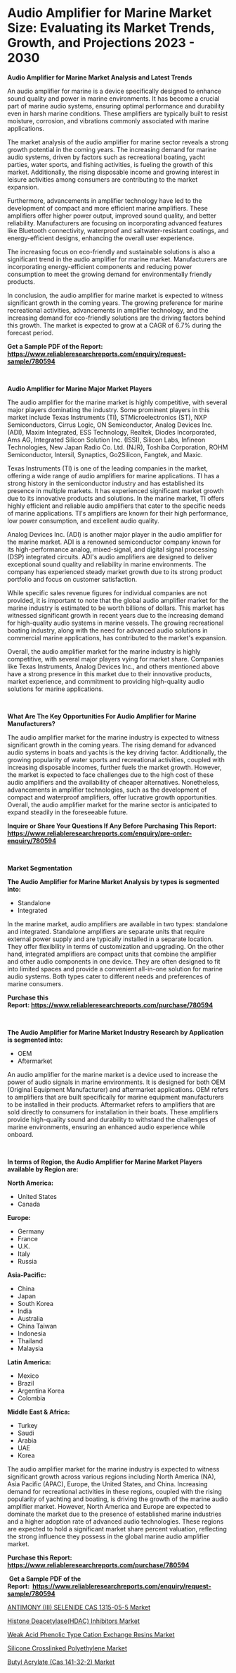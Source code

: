 <p><h1>Audio Amplifier for Marine Market Size: Evaluating its Market Trends, Growth, and Projections 2023 - 2030</h1></p><p><strong>Audio Amplifier for Marine Market Analysis and Latest Trends</strong></p>
<p><p>An audio amplifier for marine is a device specifically designed to enhance sound quality and power in marine environments. It has become a crucial part of marine audio systems, ensuring optimal performance and durability even in harsh marine conditions. These amplifiers are typically built to resist moisture, corrosion, and vibrations commonly associated with marine applications.</p><p>The market analysis of the audio amplifier for marine sector reveals a strong growth potential in the coming years. The increasing demand for marine audio systems, driven by factors such as recreational boating, yacht parties, water sports, and fishing activities, is fueling the growth of this market. Additionally, the rising disposable income and growing interest in leisure activities among consumers are contributing to the market expansion.</p><p>Furthermore, advancements in amplifier technology have led to the development of compact and more efficient marine amplifiers. These amplifiers offer higher power output, improved sound quality, and better reliability. Manufacturers are focusing on incorporating advanced features like Bluetooth connectivity, waterproof and saltwater-resistant coatings, and energy-efficient designs, enhancing the overall user experience.</p><p>The increasing focus on eco-friendly and sustainable solutions is also a significant trend in the audio amplifier for marine market. Manufacturers are incorporating energy-efficient components and reducing power consumption to meet the growing demand for environmentally friendly products.</p><p>In conclusion, the audio amplifier for marine market is expected to witness significant growth in the coming years. The growing preference for marine recreational activities, advancements in amplifier technology, and the increasing demand for eco-friendly solutions are the driving factors behind this growth. The market is expected to grow at a CAGR of 6.7% during the forecast period.</p></p>
<p><strong>Get a Sample PDF of the Report:&nbsp; <a href="https://www.reliableresearchreports.com/enquiry/request-sample/780594">https://www.reliableresearchreports.com/enquiry/request-sample/780594</a></strong></p>
<p>&nbsp;</p>
<p><strong>Audio Amplifier for Marine Major Market Players</strong></p>
<p><p>The audio amplifier for the marine market is highly competitive, with several major players dominating the industry. Some prominent players in this market include Texas Instruments (TI), STMicroelectronics (ST), NXP Semiconductors, Cirrus Logic, ON Semiconductor, Analog Devices Inc. (ADI), Maxim Integrated, ESS Technology, Realtek, Diodes Incorporated, Ams AG, Integrated Silicon Solution Inc. (ISSI), Silicon Labs, Infineon Technologies, New Japan Radio Co. Ltd. (NJR), Toshiba Corporation, ROHM Semiconductor, Intersil, Synaptics, Go2Silicon, Fangtek, and Maxic.</p><p>Texas Instruments (TI) is one of the leading companies in the market, offering a wide range of audio amplifiers for marine applications. TI has a strong history in the semiconductor industry and has established its presence in multiple markets. It has experienced significant market growth due to its innovative products and solutions. In the marine market, TI offers highly efficient and reliable audio amplifiers that cater to the specific needs of marine applications. TI's amplifiers are known for their high performance, low power consumption, and excellent audio quality.</p><p>Analog Devices Inc. (ADI) is another major player in the audio amplifier for the marine market. ADI is a renowned semiconductor company known for its high-performance analog, mixed-signal, and digital signal processing (DSP) integrated circuits. ADI's audio amplifiers are designed to deliver exceptional sound quality and reliability in marine environments. The company has experienced steady market growth due to its strong product portfolio and focus on customer satisfaction.</p><p>While specific sales revenue figures for individual companies are not provided, it is important to note that the global audio amplifier market for the marine industry is estimated to be worth billions of dollars. This market has witnessed significant growth in recent years due to the increasing demand for high-quality audio systems in marine vessels. The growing recreational boating industry, along with the need for advanced audio solutions in commercial marine applications, has contributed to the market's expansion.</p><p>Overall, the audio amplifier market for the marine industry is highly competitive, with several major players vying for market share. Companies like Texas Instruments, Analog Devices Inc., and others mentioned above have a strong presence in this market due to their innovative products, market experience, and commitment to providing high-quality audio solutions for marine applications.</p></p>
<p>&nbsp;</p>
<p><strong>What Are The Key Opportunities For Audio Amplifier for Marine Manufacturers?</strong></p>
<p><p>The audio amplifier market for the marine industry is expected to witness significant growth in the coming years. The rising demand for advanced audio systems in boats and yachts is the key driving factor. Additionally, the growing popularity of water sports and recreational activities, coupled with increasing disposable incomes, further fuels the market growth. However, the market is expected to face challenges due to the high cost of these audio amplifiers and the availability of cheaper alternatives. Nonetheless, advancements in amplifier technologies, such as the development of compact and waterproof amplifiers, offer lucrative growth opportunities. Overall, the audio amplifier market for the marine sector is anticipated to expand steadily in the foreseeable future.</p></p>
<p><strong>Inquire or Share Your Questions If Any Before Purchasing This Report: <a href="https://www.reliableresearchreports.com/enquiry/pre-order-enquiry/780594">https://www.reliableresearchreports.com/enquiry/pre-order-enquiry/780594</a></strong></p>
<p>&nbsp;</p>
<p><strong>Market Segmentation</strong></p>
<p><strong>The Audio Amplifier for Marine Market Analysis by types is segmented into:</strong></p>
<p><ul><li>Standalone</li><li>Integrated</li></ul></p>
<p><p>In the marine market, audio amplifiers are available in two types: standalone and integrated. Standalone amplifiers are separate units that require external power supply and are typically installed in a separate location. They offer flexibility in terms of customization and upgrading. On the other hand, integrated amplifiers are compact units that combine the amplifier and other audio components in one device. They are often designed to fit into limited spaces and provide a convenient all-in-one solution for marine audio systems. Both types cater to different needs and preferences of marine consumers.</p></p>
<p><strong>Purchase this Report:&nbsp;<a href="https://www.reliableresearchreports.com/purchase/780594">https://www.reliableresearchreports.com/purchase/780594</a></strong></p>
<p>&nbsp;</p>
<p><strong>The Audio Amplifier for Marine Market Industry Research by Application is segmented into:</strong></p>
<p><ul><li>OEM</li><li>Aftermarket</li></ul></p>
<p><p>An audio amplifier for the marine market is a device used to increase the power of audio signals in marine environments. It is designed for both OEM (Original Equipment Manufacturer) and aftermarket applications. OEM refers to amplifiers that are built specifically for marine equipment manufacturers to be installed in their products. Aftermarket refers to amplifiers that are sold directly to consumers for installation in their boats. These amplifiers provide high-quality sound and durability to withstand the challenges of marine environments, ensuring an enhanced audio experience while onboard.</p></p>
<p>&nbsp;</p>
<p><strong>In terms of Region, the Audio Amplifier for Marine Market Players available by Region are:</strong></p>
<p>
    <p> <strong> North America: </strong>
        <ul>
            <li>United States</li>
            <li>Canada</li>
        </ul>
        </p> 
    <p> <strong> Europe: </strong>
        <ul>
            <li>Germany</li>
            <li>France</li>
            <li>U.K.</li>
            <li>Italy</li>
            <li>Russia</li>
        </ul>
        </p> 
    <p> <strong> Asia-Pacific: </strong>
        <ul>
            <li>China</li>
            <li>Japan</li>
            <li>South Korea</li>
            <li>India</li>
            <li>Australia</li>
            <li>China Taiwan</li>
            <li>Indonesia</li>
            <li>Thailand</li>
            <li>Malaysia</li>
        </ul>
        </p> 
    <p> <strong> Latin America: </strong>
        <ul>
            <li>Mexico</li>
            <li>Brazil</li>
            <li>Argentina Korea</li>
            <li>Colombia</li>
        </ul>
        </p> 
    <p> <strong> Middle East & Africa: </strong>
        <ul>
            <li>Turkey</li>
            <li>Saudi</li>
            <li>Arabia</li>
            <li>UAE</li>
            <li>Korea</li>
        </ul>
    </p>
    </p>
<p><p>The audio amplifier market for the marine industry is expected to witness significant growth across various regions including North America (NA), Asia Pacific (APAC), Europe, the United States, and China. Increasing demand for recreational activities in these regions, coupled with the rising popularity of yachting and boating, is driving the growth of the marine audio amplifier market. However, North America and Europe are expected to dominate the market due to the presence of established marine industries and a higher adoption rate of advanced audio technologies. These regions are expected to hold a significant market share percent valuation, reflecting the strong influence they possess in the global marine audio amplifier market.</p></p>
<p><strong>Purchase this Report: <a href="https://www.reliableresearchreports.com/purchase/780594">https://www.reliableresearchreports.com/purchase/780594</a></strong></p>
<p>&nbsp;<strong>Get a Sample PDF of the Report:&nbsp;&nbsp;<a href="https://www.reliableresearchreports.com/enquiry/request-sample/780594">https://www.reliableresearchreports.com/enquiry/request-sample/780594</a></strong></p>
<p><strong></strong></p>
<p><p><a href="https://medium.com/@fredyconn/antimony-iii-selenide-cas-1315-05-5-market-focuses-on-market-share-size-and-projected-forecast-a92b367505d2">ANTIMONY (III) SELENIDE CAS 1315-05-5 Market</a></p><p><a href="https://medium.com/@mayrussel1912/histone-deacetylase-hdac-inhibitors-market-focuses-on-market-share-size-and-projected-forecast-4edbada33431">Histone Deacetylase(HDAC) Inhibitors Market</a></p><p><a href="https://www.linkedin.com/pulse/weak-acid-phenolic-type-cation-exchange-resins-market-size/">Weak Acid Phenolic Type Cation Exchange Resins Market</a></p><p><a href="https://www.linkedin.com/pulse/silicone-crosslinked-polyethylene-market-size-share-global-analysis/">Silicone Crosslinked Polyethylene Market</a></p><p><a href="https://www.linkedin.com/pulse/butyl-acrylate-cas-141-32-2-market-share-amp-new-trends/">Butyl Acrylate (Cas 141-32-2) Market</a></p></p>